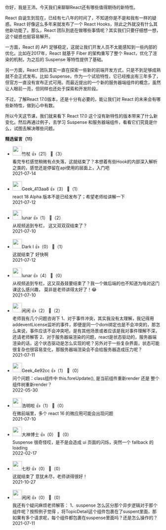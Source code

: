 你好，我是王沛。今天我们来聊聊React还有哪些值得期待的新特性。

React 自诞生到现在，已经有七八年的时间了，不知道你是不是和我有一样的疑惑。React 好像这么多年来就发布了一个 React Hooks，除此之外就没有什么其他新功能了。那么，React 团队到底在做哪些事情呢？其实我们只要仔细想一想，这个疑惑也挺容易解开。

一方面，React 的 API 足够稳定，这就让我们开发人员不太能感知到一些内部的优化。比如在2017年，React 就基于 Fiber 的架构重写了整个 React，优化了渲染的机制，为之后的 Suspense 等特性提供了基础。

另一方面，React 团队其实一直在探索一些新的前端开发方式，只是不到足够成熟就不会正式发布。比如 Suspense，作为一个试验特性，它已经推出有三年多了，但官方一直没有宣布正式可用。而最近提出的一个新的服务器端组件的概念，虽然让人眼前一亮，但同样也还处于探索和开发阶段。

不过，了解React 17.0版本，还是十分有必要的，能让我们对 React 的未来会有哪些新特性，做到心中有数。

所以今天这节课，我们就来看下 React 17.0 这个没有新特性的版本带来了什么新变化。然后再通过例子，去学习 Suspense 和服务器端组件，看看它们究竟是什么，试图去解决哪些问题。
<div><strong>精选留言（11）</strong></div><ul>
<li><img src="https://static001.geekbang.org/account/avatar/00/0f/cf/7a/3c37260a.jpg" width="30px"><span>竹杖</span> 👍（21） 💬（3）<div>看完专栏感觉稍微有点失落，这就结束了？本想着有些Hook的内部深入解析之类的，感觉还是停留在api使用的层面上，入门吧</div>2021-07-14</li><br/><li><img src="" width="30px"><span>Geek_413aa8</span> 👍（3） 💬（1）<div>react 18 Alpha 版本不是已经发布了；希望老师给讲解一下</div>2021-07-12</li><br/><li><img src="https://static001.geekbang.org/account/avatar/00/12/43/cf/118c4ef5.jpg" width="30px"><span>lunar</span> 👍（1） 💬（2）<div>从视频追到专栏， 这又双双双结束了？</div>2021-07-10</li><br/><li><img src="https://static001.geekbang.org/account/avatar/00/15/57/f4/63c3c5ae.jpg" width="30px"><span>Dark I</span> 👍（0） 💬（1）<div>这就结束了 好快啊</div>2021-07-12</li><br/><li><img src="https://static001.geekbang.org/account/avatar/00/12/43/cf/118c4ef5.jpg" width="30px"><span>lunar</span> 👍（4） 💬（0）<div>从视频追到专栏，这又双叒叕要结束了？我一个做后端的也不知道为啥对这门课这么感兴趣， 莫非是老师讲得太好了！😂</div>2021-07-10</li><br/><li><img src="https://static001.geekbang.org/account/avatar/00/18/fc/c3/0991edfc.jpg" width="30px"><span>闲闲</span> 👍（2） 💬（2）<div>老师我有几个问题咨询下
1、对于事件冲突，其实我没有太理解，我记得用addeventLicense监听的事件，即便是同一个dom绑定也是不会冲突的，那怎么来说，事件应该不会冲突吧，是有其他场景或者应该是我对事件理解不深，还请老师解答
2、对于服务器端渲染的问题，react是状态驱动的，服务器端渲染的话，这个状态驱动是怎么实现的呢？另外对于一些复杂界面，状态可能很复杂也很容易变化，那服务器端渲染会不会给服务器造成压力呢？</div>2021-07-11</li><br/><li><img src="https://thirdwx.qlogo.cn/mmopen/vi_32/DYAIOgq83eotuhVFN9phZsthxdS2bBAV9Cjb1NqIFbSQhiclmtsUDCn1cOKrzU8Ie1ickxlWC4kIlI3S69XrST7w/132" width="30px"><span>Geek_4e92cc</span> 👍（1） 💬（0）<div>问个问题：class组件中 this.foreUpdate(), 是当前组件重新render 还是 整个组件树重新render？</div>2022-05-30</li><br/><li><img src="https://static001.geekbang.org/account/avatar/00/15/04/8e/e75ecc5e.jpg" width="30px"><span>浩明啦</span> 👍（1） 💬（0）<div>在微前端里，多个 react 16 的微应用可能会出现问题</div>2021-07-10</li><br/><li><img src="https://static001.geekbang.org/account/avatar/00/12/3c/88/6bef27d6.jpg" width="30px"><span>大神博士</span> 👍（0） 💬（0）<div> Suspense 很奇怪哎，是不是会造成 ui 页面的闪烁，突然一个 fallback 的 loading</div>2022-02-17</li><br/><li><img src="https://static001.geekbang.org/account/avatar/00/19/e1/8a/df410c85.jpg" width="30px"><span>七秒</span> 👍（0） 💬（0）<div>这就结束了 意犹未尽，老师讲得很好！</div>2021-10-27</li><br/><li><img src="https://static001.geekbang.org/account/avatar/00/18/fc/c3/0991edfc.jpg" width="30px"><span>闲闲</span> 👍（0） 💬（0）<div>我还有个疑问麻烦老师解答：
1、suspense 怎么区分那个异步逻辑对于那个组件呢？按照例子觉得 ，将TopicDetail这个组件包裹在了suspent里面，那如果有多个请求呢，每个组件都包裹在suspense里面吗？还是怎么操作的？</div>2021-07-11</li><br/>
</ul>